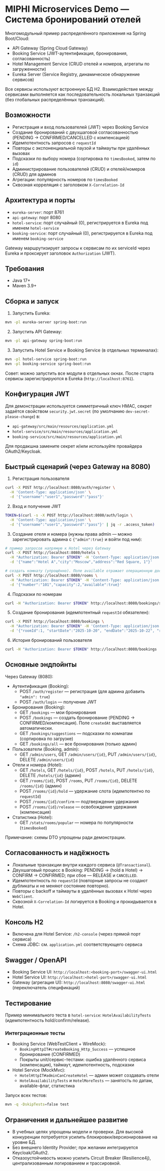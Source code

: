 # MIPHI Microservices Demo — Система бронирований отелей

Многомодульный пример распределённого приложения на Spring Boot/Cloud:
- API Gateway (Spring Cloud Gateway)
- Booking Service (JWT-аутентификация, бронирования, согласованность)
- Hotel Management Service (CRUD отелей и номеров, агрегаты по загруженности)
- Eureka Server (Service Registry, динамическое обнаружение сервисов)

Все сервисы используют встроенную БД H2. Взаимодействие между сервисами выполняется как последовательность локальных транзакций (без глобальных распределённых транзакций).

## Возможности
- Регистрация и вход пользователей (JWT) через Booking Service
- Создание бронирований с двухшаговой согласованностью (PENDING → CONFIRMED/CANCELLED с компенсацией)
- Идемпотентность запросов с `requestId`
- Повторы с экспоненциальной паузой и таймауты при удалённых вызовах
- Подсказки по выбору номера (сортировка по `timesBooked`, затем по `id`)
- Администрирование пользователей (CRUD) и отелей/номеров (CRUD) для админов
- Агрегации: популярность номеров по `timesBooked`
- Сквозная корреляция с заголовком `X-Correlation-Id`

## Архитектура и порты
- `eureka-server`: порт 8761
- `api-gateway`: порт 8080
- `hotel-service`: порт случайный (0), регистрируется в Eureka под именем `hotel-service`
- `booking-service`: порт случайный (0), регистрируется в Eureka под именем `booking-service`

Gateway маршрутизирует запросы к сервисам по их serviceId через Eureka и проксирует заголовок `Authorization` (JWT).

## Требования
- Java 17+
- Maven 3.9+

## Сборка и запуск
1) Запустить Eureka:
```bash
mvn -pl eureka-server spring-boot:run
```
2) Запустить API Gateway:
```bash
mvn -pl api-gateway spring-boot:run
```
3) Запустить Hotel Service и Booking Service (в отдельных терминалах):
```bash
mvn -pl hotel-service spring-boot:run
mvn -pl booking-service spring-boot:run
```

Совет: можно запустить все модули в отдельных окнах. После старта сервисы зарегистрируются в Eureka (`http://localhost:8761`).

## Конфигурация JWT
Для демонстрации используется симметричный ключ HMAC, секрет задаётся свойством `security.jwt.secret` (по умолчанию `dev-secret-please-change`) в:
- `api-gateway/src/main/resources/application.yml`
- `hotel-service/src/main/resources/application.yml`
- `booking-service/src/main/resources/application.yml`

Для продакшна замените секрет и/или используйте провайдера OAuth2/Keycloak.

## Быстрый сценарий (через Gateway на 8080)
1) Регистрация пользователя
```bash
curl -X POST http://localhost:8080/auth/register \
  -H 'Content-Type: application/json' \
  -d '{"username":"user1","password":"pass"}'
```
2) Вход и получение JWT
```bash
TOKEN=$(curl -s -X POST http://localhost:8080/auth/login \
  -H 'Content-Type: application/json' \
  -d '{"username":"user1","password":"pass"}' | jq -r .access_token)
```
3) Создание отеля и номера (нужны права admin — можно зарегистрировать админа с `{"admin":true}` и войти под ним):
```bash
# пример запросов напрямую к Hotel через Gateway
curl -X POST http://localhost:8080/hotels \
  -H "Authorization: Bearer $TOKEN" -H 'Content-Type: application/json' \
  -d '{"name":"Hotel A","city":"Moscow","address":"Red Square, 1"}'

# создать комнату (упрощённо). Поле available отражает операционную доступность (не занятость по датам).
curl -X POST http://localhost:8080/rooms \
  -H "Authorization: Bearer $TOKEN" -H 'Content-Type: application/json' \
  -d '{"number":"101","capacity":2,"available":true}'
```
4) Подсказки по номерам
```bash
curl -H "Authorization: Bearer $TOKEN" http://localhost:8080/bookings/suggestions
```
5) Создание бронирования (идемпотентный `requestId` обязателен):
```bash
curl -X POST http://localhost:8080/bookings \
  -H "Authorization: Bearer $TOKEN" -H 'Content-Type: application/json' \
  -d '{"roomId":1, "startDate":"2025-10-20", "endDate":"2025-10-22", "requestId":"req-123"}'
```
6) История бронирований пользователя
```bash
curl -H "Authorization: Bearer $TOKEN" http://localhost:8080/bookings
```

## Основные эндпойнты
Через Gateway (8080):
- Аутентификация (Booking):
  - POST `/auth/register` — регистрация (для админа добавить `"admin": true`)
  - POST `/auth/login` — получение JWT
- Бронирования (Booking):
  - GET `/bookings` — мои бронирования
  - POST `/bookings` — создать бронирование (PENDING → CONFIRMED/компенсация). Поле `createdAt` выставляется автоматически.
  - GET `/bookings/suggestions` — подсказки по комнатам (сортировка по загрузке)
  - GET `/bookings/all` — все бронирования (только админ)
- Пользователи (Booking, admin):
  - GET `/admin/users`, GET `/admin/users/{id}`, PUT `/admin/users/{id}`, DELETE `/admin/users/{id}`
- Отели и номера (Hotel):
  - GET `/hotels`, GET `/hotels/{id}`, POST `/hotels`, PUT `/hotels/{id}`, DELETE `/hotels/{id}` (админ)
  - GET `/rooms/{id}`, POST `/rooms`, PUT `/rooms/{id}`, DELETE `/rooms/{id}` (админ)
  - POST `/rooms/{id}/hold` — удержание слота (идемпотентно по `requestId`)
  - POST `/rooms/{id}/confirm` — подтверждение удержания
  - POST `/rooms/{id}/release` — освобождение удержания (компенсация)
- Статистика (Hotel):
  - GET `/stats/rooms/popular` — номера по популярности (`timesBooked`)

Примечание: схемы DTO упрощены ради демонстрации.

## Согласованность и надёжность
- Локальные транзакции внутри каждого сервиса (`@Transactional`).
- Двухшаговый процесс в Booking: PENDING → (hold в Hotel) → CONFIRM → CONFIRMED; при сбое — RELEASE и `CANCELLED`.
- Идемпотентность по `requestId` (повторные запросы не создают дубликаты и не меняют состояние повторно).
- Повторы с backoff и таймауты в удалённых вызовах к Hotel через `WebClient`.
- Сквозной `X-Correlation-Id` логируется в Booking и прокидывается в Hotel.

## Консоль H2
- Включена для Hotel Service: `/h2-console` (через прямой порт сервиса)
- Схема JDBC: см. `application.yml` соответствующего сервиса

## Swagger / OpenAPI
- Booking Service UI: `http://localhost:<booking-port>/swagger-ui.html`
- Hotel Service UI: `http://localhost:<hotel-port>/swagger-ui.html`
- Gateway (агрегация UI): `http://localhost:8080/swagger-ui.html` (переключатель спецификаций)

## Тестирование
Пример минимального теста в `hotel-service`: `HotelAvailabilityTests` (идемпотентность hold/confirm/release).

### Интеграционные тесты
- Booking Service (WebTestClient + WireMock):
  - `BookingHttpIT#createBooking_Http_Success` — успешное бронирование (CONFIRMED)
  - Покрыты unit/сервис-тестами: ошибка удалённого сервиса (компенсация), таймаут, идемпотентность, подсказки
- Hotel Service (MockMvc):
  - `HotelHttpIT#adminCanCreateHotel` — админ может создавать отели
  - `HotelAvailabilityTests` и `HotelMoreTests` — занятость по датам, available-флаг, статистика

Запуск всех тестов:
```bash
mvn -q -DskipTests=false test
```

## Ограничения и дальнейшее развитие
- В учебных целях упрощены модели и проверки. Для высокой конкуренции потребуется усилить блокировки/версионирование на уровне БД.
- Без внешнего Identity Provider; при желании интегрируется Keycloak/OAuth2.
- Отказоустойчивость можно усилить Circuit Breaker (Resilience4j), централизованным логированием и трассировкой.


